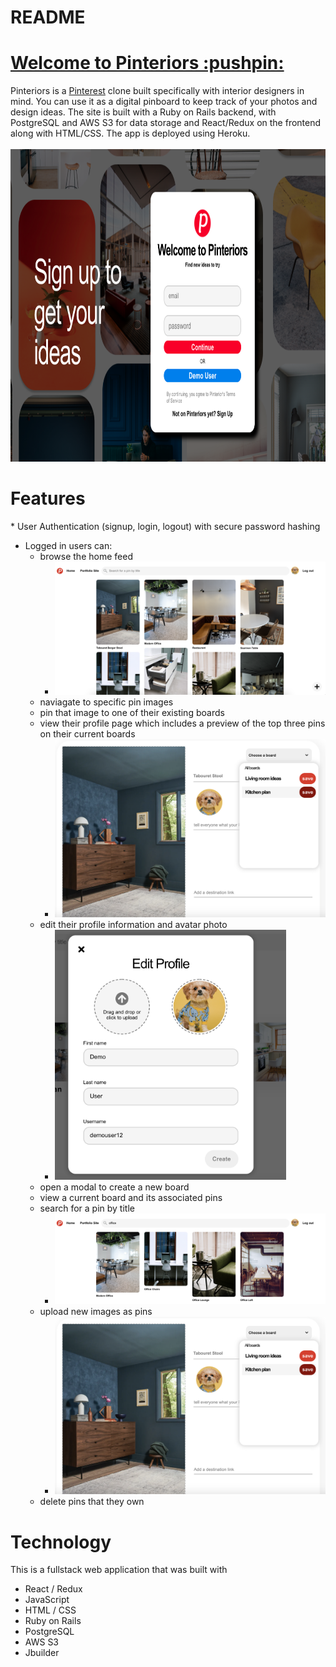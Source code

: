 # README

<h1><a href='https://pinteriors.herokuapp.com/#/' target='_blank'>Welcome to Pinteriors :pushpin:</a></h1>
Pinteriors is a <a href='https://www.pinterest.com' target='_blank'>Pinterest</a> clone built specifically with interior designers in mind. You can use it as a digital pinboard to keep track of your photos and design ideas. The site is built with a Ruby on Rails backend, with PostgreSQL and AWS S3 for data storage and React/Redux on the frontend along with HTML/CSS. The app is deployed using Heroku.  
<br></br>
<img src='./app/assets/images/pinteriors.png' height='500'>
<h1>Features</h1>
* User Authentication (signup, login, logout) with secure password hashing

* Logged in users can:
    * browse the home feed
      * <img src='./app/assets/images/home_feed2.png'/>
    * naviagate to specific pin images
    * pin that image to one of their existing boards 
    * view their profile page which includes a preview of the top three pins on their current boards
      * <img src='./app/assets/images/create_pin3.png'/>
    * edit their profile information and avatar photo
      * <img src='./app/assets/images/profile_edit.png' height='400' />
    * open a modal to create a new board 
    * view a current board and its associated pins
    * search for a pin by title
      * <img src='./app/assets/images/search_bar.png'/>
    * upload new images as pins
      * <img src='./app/assets/images/create_pin3.png'/>
    * delete pins that they own


<h1>Technology</h1>
This is a fullstack web application that was built with 

* React / Redux
* JavaScript
* HTML / CSS
* Ruby on Rails
* PostgreSQL
* AWS S3
* Jbuilder





